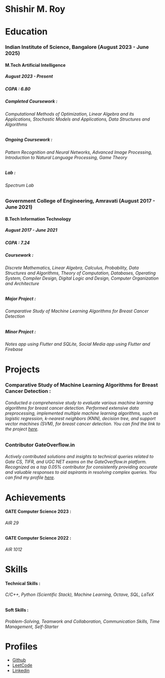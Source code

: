 # Shishir M. Roy

# Education

### Indian Institute of Science, Bangalore (August 2023 - June 2025)
#### M.Tech Artificial Intelligence
##### August 2023 - Present
##### CGPA : 6.80
##### Completed Coursework :
###### Computational Methods of Optimization, Linear Algebra and its Applications, Stochastic Models and Applications, Data Structures and Algorithms
##### Ongoing Coursework :
###### Pattern Recognition and Neural Networks, Advanced Image Processing, Introduction to Natural Language Processing, Game Theory
##### Lab :
###### Spectrum Lab

### Government College of Engineering, Amravati (August 2017 - June 2021)
#### B.Tech Information Technology
##### August 2017 - June 2021
##### CGPA : 7.24
##### Coursework :
###### Discrete Mathematics, Linear Algebra, Calculus, Probability, Data Structures and Algorithms, Theory of Computation, Databases, Operating System, Compiler Design, Digital Logic and Design, Computer Organization and Architecture
##### Major Project : 
###### Comparative Study of Machine Learning Algorithms for Breast Cancer Detection
##### Minor Project : 
###### Notes app using Flutter and SQLite, Social Media app using Flutter and Firebase



# Projects

### Comparative Study of Machine Learning Algorithms for Breast Cancer Detection :
###### Conducted a comprehensive study to evaluate various machine learning algorithms for breast cancer detection. Performed extensive data preprocessing, implemented multiple machine learning algorithms, such as logistic regression, k-nearest neighbors (KNN), decision tree, and support vector machines (SVM), for breast cancer detection. You can find the link to the project [here](https://github.com/yoR-rihsihS/Breast-Cancer-Prediction).

### Contributor GateOverflow.in
###### Actively contributed solutions and insights to technical queries related to Gate CS, TIFR, and UGC NET exams on the GateOverflow.in platform. Recognized as a top 0.05% contributor for consistently providing accurate and valuable responses to aid aspirants in resolving complex queries. You can find my profile [here](https://gateoverflow.in/user/shishir__roy).



# Achievements

#### GATE Computer Science 2023 : 
###### AIR 29
#### GATE Computer Science 2022 : 
###### AIR 1012



# Skills

#### Technical Skills :
###### C/C++, Python (Scientific Stack), Machine Learning, Octave, SQL, LaTeX
#### Soft Skills :
###### Problem-Solving, Teamwork and Collaboration, Communication Skills, Time Management, Self-Starter



# Profiles
+ [Github](https://github.com/yoR-rihsihS)
+ [LeetCode](https://leetcode.com/shishir__roy/)
+ [Linkedin](https://www.linkedin.com/in/shishir--roy)
